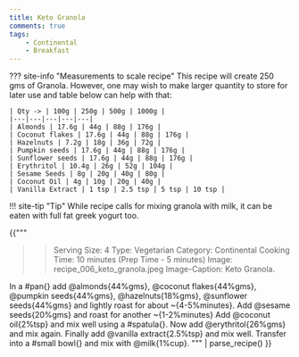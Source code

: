 ```yaml
---
title: Keto Granola
comments: true
tags:
    - Continental
    - Breakfast
---
```


??? site-info "Measurements to scale recipe"
    This recipe will create 250 gms of Granola. However, one may wish to make larger quantity to store for later use and table below can help with that:

    | Qty -> | 100g | 250g | 500g | 1000g |
    |---|---|---|---|---|
    | Almonds | 17.6g | 44g | 88g | 176g |
    | Coconut flakes | 17.6g | 44g | 88g | 176g |
    | Hazelnuts | 7.2g | 18g | 36g | 72g |
    | Pumpkin seeds | 17.6g | 44g | 88g | 176g |
    | Sunflower seeds | 17.6g | 44g | 88g | 176g |
    | Erythritol | 10.4g | 26g | 52g | 104g |
    | Sesame Seeds | 8g | 20g | 40g | 80g |
    | Coconut Oil | 4g | 10g | 20g | 40g |
    | Vanilla Extract | 1 tsp | 2.5 tsp | 5 tsp | 10 tsp |

!!! site-tip "Tip"
    While recipe calls for mixing granola with milk, it can be eaten with full fat greek yogurt too.

{{"""
>> Serving Size: 4
>> Type: Vegetarian
>> Category: Continental
>> Cooking Time: 10 minutes (Prep Time - 5 minutes)
>> Image: recipe_006_keto_granola.jpeg
>> Image-Caption: Keto Granola.

In a #pan{} add @almonds{44%gms}, @coconut flakes{44%gms}, @pumpkin seeds{44%gms}, @hazelnuts{18%gms}, @sunflower seeds{44%gms} and lightly roast for about ~{4-5%minutes}.
Add @sesame seeds{20%gms} and roast for another ~{1-2%minutes}
Add @coconut oil{2%tsp} and mix well using a #spatula{}.
Now add @erythritol{26%gms} and mix again.
Finally add @vanilla extract{2.5%tsp} and mix well.
Transfer into a #small bowl{} and mix with @milk{1%cup}.
""" | parse_recipe() }}
